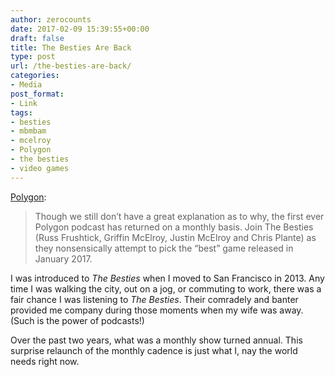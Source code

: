 ```yaml
---
author: zerocounts
date: 2017-02-09 15:39:55+00:00
draft: false
title: The Besties Are Back
type: post
url: /the-besties-are-back/
categories:
- Media
post_format:
- Link
tags:
- besties
- mbmbam
- mcelroy
- Polygon
- the besties
- video games
---
```


[Polygon](http://www.polygon.com/2017/2/9/14559068/the-besties-pick-the-best-games-of-january-2017):


<blockquote>Though we still don’t have a great explanation as to why, the first ever Polygon podcast has returned on a monthly basis. Join The Besties (Russ Frushtick, Griffin McElroy, Justin McElroy and Chris Plante) as they nonsensically attempt to pick the “best” game released in January 2017.</blockquote>


I was introduced to _The Besties_ when I moved to San Francisco in 2013. Any time I was walking the city, out on a jog, or commuting to work, there was a fair chance I was listening to _The Besties_. Their comradely and banter provided me company during those moments when my wife was away. (Such is the power of podcasts!)

Over the past two years, what was a monthly show turned annual. This surprise relaunch of the monthly cadence is just what I, nay the world needs right now.
